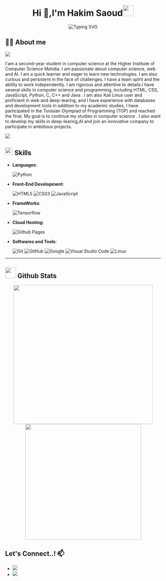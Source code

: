 
<h1 align="center"><b>Hi 👋,I'm Hakim Saoud</b><img src="https://media.giphy.com/media/hvRJCLFzcasrR4ia7z/giphy.gif" width="35"></h1>



<p align="center"><img src="https://readme-typing-svg.demolab.com?font=Fira+Code&pause=1000&width=435&lines=Computer+Science+Student;E-learing+in+Machine+Learning;Deep+Learning+%7C+AI" alt="Typing SVG" /></p>


## :man_technologist: **About me**

<img src="https://user-images.githubusercontent.com/73097560/115834477-dbab4500-a447-11eb-908a-139a6edaec5c.gif">

I'am a second-year student in computer science at the Higher Institute of Computer Science Mahdia. I am passionate about computer science, web and AI. I am a quick learner and eager to learn new technologies. I am also curious and persistent in the face of challenges. I have a team spirit and the ability to work independently. I am rigorous and attentive to details.I have several skills in computer science and programming, including HTML, CSS, JavaScript, Python, C, C++ and Java . I am also Kali Linux user and proficient in web and deep-learing, and I have experience with databases and development tools In addition to my academic studies, I have participated in the Tunisian Olympiad of Programming (TOP) and reached the final. My goal is to continue my studies in computer science . I also want to develop my skills in deep-learing,AI and join an innovative company to participate in ambitious projects.

<img src="https://user-images.githubusercontent.com/73097560/115834477-dbab4500-a447-11eb-908a-139a6edaec5c.gif">

## <img src="https://media2.giphy.com/media/QssGEmpkyEOhBCb7e1/giphy.gif?cid=ecf05e47a0n3gi1bfqntqmob8g9aid1oyj2wr3ds3mg700bl&rid=giphy.gif" width ="25"><b> Skills</b>

<p align="center">

- **Languages**:
    
    ![Python](https://img.shields.io/badge/Python%20-%2314354C.svg?style=for-the-badge&logo=python&logoColor=white)
    <!--[R](https://img.shields.io/badge/R%20-%2314354C.svg?style=for-the-badge&logo=r&logoColor=white)-->

   
    
    
- **Front-End Development**:

   ![HTML5](https://img.shields.io/badge/HTML5%20-%23E34F26.svg?style=for-the-badge&logo=html5&logoColor=white)
   ![CSS3](https://img.shields.io/badge/CSS%20-%231572B6.svg?style=for-the-badge&logo=css3&logoColor=white)
   ![JavaScript](https://img.shields.io/badge/JavaScript%20-%23F7DF1E.svg?style=for-the-badge&logo=javascript&logoColor=black)



- **FrameWorks**:

    ![Tensorflow](https://img.shields.io/badge/tensorflow-grey?logo=tensorflow)
    <!--![Pytorch](https://img.shields.io/badge/logo-pytorch-red?logo=pytorch)-->
    

  



- **Cloud Hosting**:

    ![Github Pages](https://img.shields.io/badge/GitHub%20Pages-%23327FC7.svg?style=for-the-badge&logo=github&logoColor=white)
    


- **Softwares and Tools**:

    ![Git](https://img.shields.io/badge/git-%23F05033.svg?style=for-the-badge&logo=git&logoColor=white)
    ![GitHub](https://img.shields.io/badge/github-%23121011.svg?style=for-the-badge&logo=github&logoColor=white)
    ![Google](https://img.shields.io/badge/google-%234285F4.svg?style=for-the-badge&logo=google&logoColor=yellow)
    ![Visual Studio Code](https://img.shields.io/badge/Visual%20Studio%20Code-0078d7.svg?style=for-the-badge&logo=visual-studio-code&logoColor=white)
    ![Linux](https://img.shields.io/badge/Linux-FCC624?style=for-the-badge&logo=linux&logoColor=black) 


<!--!- **Extras**:

    ![Terminal](https://img.shields.io/badge/Terminal-%23054020?style=for-the-badge&logo=gnu-bash&logoColor=white)
    ![Markdown](https://img.shields.io/badge/markdown-%23000000.svg?style=for-the-badge&logo=markdown&logoColor=white)   -->


</p>


-----




## <img src="https://media.giphy.com/media/iY8CRBdQXODJSCERIr/giphy.gif" width="35"><b> Github Stats </b>


<div align="center">

<a href="https://github.com/HakimSaoud">
  <img src="https://github-readme-stats.vercel.app/api?username=HakimSaoud&include_all_commits=true&count_private=true&show_icons=true&line_height=20&title_color=7A7ADB&icon_color=2234AE&text_color=D3D3D3&bg_color=0,000000,130F40" width="450"/>
  <img src="https://github-readme-stats.vercel.app/api/top-langs?username=HakimSaoud&show_icons=true&locale=en&layout=compact&line_height=20&title_color=7A7ADB&icon_color=2234AE&text_color=D3D3D3&bg_color=0,000000,130F40" width="375" />

</a>
</div>










## <b> Let's Connect..! 📫 </b>
<div align='left'>

<ul>

<li>
<a href="https://www.linkedin.com/in/hakim-saoud/" target="_blank">
<img src="https://img.shields.io/badge/Linkedin-black?logo=linkedin"/>
</a>
</li>

<li>
<a href="mailto:50655hakim@gmail.com" target="_blank">
<img src="https://img.shields.io/badge/Email-black?logo=gmail" />
</a>
</li>
	
</ul>
</div>
